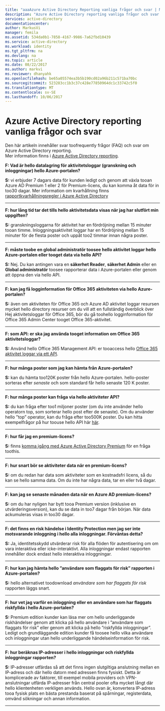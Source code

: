 ```yaml
---
title: "aaaAzure Active Directory Reporting vanliga frågor och svar | Microsoft Docs"
description: "Azure Active Directory reporting vanliga frågor och svar."
services: active-directory
documentationcenter: 
author: MarkusVi
manager: femila
ms.assetid: 534da0b1-7858-4167-9986-7a62fbd10439
ms.service: active-directory
ms.workload: identity
ms.tgt_pltfrm: na
ms.devlang: na
ms.topic: article
ms.date: 08/22/2017
ms.author: markvi
ms.reviewer: dhanyahk
ms.openlocfilehash: be65a05574ea3b5b190cd02a96b211c571ba70bc
ms.sourcegitcommit: 523283cc1b3c37c428e77850964dc1c33742c5f0
ms.translationtype: MT
ms.contentlocale: sv-SE
ms.lasthandoff: 10/06/2017
---
```

# <a name="azure-active-directory-reporting-faq"></a>Azure Active Directory reporting vanliga frågor och svar

Den här artikeln innehåller svar toofrequently frågor (FAQ) och svar om Azure Active Directory reporting.  
Mer information finns i [Azure Active Directory reporting](active-directory-reporting-azure-portal.md). 

**F: Vad är hello datalagring för aktivitetsloggar (granskning och inloggningar) hello Azure-portalen?** 

**S:** vi erbjuder 7 dagars data för kunden ledigt och genom att växla tooan Azure AD Premium 1 eller 2 för Premium-licens, du kan komma åt data för in too30 dagar. Mer information om kvarhållning finns [rapportkvarhållningsregler i Azure Active Directory](active-directory-reporting-retention.md)

--- 

**F: hur lång tid tar det tills hello aktivitetsdata visas när jag har slutfört min uppgiften?**

**S:** granskningsloggarna för aktivitet har en fördröjning mellan 15 minuter tooan timme. Inloggningsaktivitet loggar har en fördröjning mellan 15 minuter för de flesta poster och uppåt too2 timmar innan några poster.

---

**F: måste toobe en global administratör toosee hello aktivitet loggar hello Azure-portalen eller tooget data via hello API?**

**S:** Nej. Du kan antingen vara en **säkerhet Reader**, **säkerhet Admin** eller en **Global administratör** toosee rapporterar data i Azure-portalen eller genom att öppna den via hello API.

---

**F: kan jag få logginformation för Office 365 aktiviteten via hello Azure-portalen?**

**S:** även om aktiviteten för Office 365 och Azure AD aktivitet loggar resursen mycket hello directory resurser om du vill att en fullständig överblick över Hej aktivitetsloggar för Office 365, bör du gå toohello logginformation för Office 365 Admin Center tooget Office 365-aktivitet.

---


**F: som API: er ska jag använda tooget information om Office 365 aktivitetsloggar?**

**S:** Använd hello Office 365 Management API: er tooaccess hello [Office 365 aktivitet loggar via ett API](https://msdn.microsoft.com/office-365/office-365-managment-apis-overview).

---

**F: hur många poster som jag kan hämta från Azure-portalen?**

**S:** kan du hämta too120K poster från hello Azure-portalen. hello-poster sorteras efter *senaste* och som standard får hello senaste 120 K poster. 

---

**F: hur många poster kan fråga via hello aktiviteter API?**

**S:** du kan fråga efter too1 miljoner poster (om du inte använder hello operatorn top, som sorterar hello post efter de senaste). Om du använder hello ”top” operator, kan du fråga efter too500K poster. Du kan hitta exempelfrågor på hur toouse hello API här [här](active-directory-reporting-api-getting-started.md).

---

**F: hur får jag en premium-licens?**

**S:** finns [komma igång med Azure Active Directory Premium](active-directory-get-started-premium.md) för en fråga toothis.

---

**F: hur snart bör se aktiviteter data när en premium-licens?**

**S:** om du redan har data som aktiviteter som en kostnadsfri licens, så du kan se hello samma data. Om du inte har några data, tar en eller två dagar.

---

**F: kan jag se senaste månaden data när en Azure AD premium-licens?**

**S:** om du har nyligen har bytt tooa Premium version (inklusive en utvärderingsversion), kan du se data in too7 dagar från början. När data ackumuleras visas in too30 dagar.

---

**F: det finns en risk händelse i Identity Protection men jag ser inte motsvarande inloggning i hello alla inloggningar. Förväntas detta?**

**S:** Ja, identitetsskydd utvärderar risk för alla flöden för autentisering om om vara interaktiva eller icke-interaktivt. Alla inloggningar endast rapporten innehåller dock endast hello interaktiva inloggningar.

---

**F: hur kan jag hämta hello ”användare som flaggats för risk” rapporten i Azure-portalen?**

**S:** hello alternativet toodownload *användare som har flaggats för risk* rapporten läggs snart.

---

**F: hur vet jag varför en inloggning eller en användare som har flaggats riskfyllda i hello Azure-portalen?**

**S:** Premium edition kunder kan läsa mer om hello underliggande riskhändelser genom att klicka på hello användare i ”användare som flaggats för risk” eller genom att klicka på hello ”riskfyllda inloggningar”. Ledigt och grundläggande edition kunder få toosee hello vilka användare och inloggningar utan hello underliggande händelseinformation för risk.

---

**F: hur beräknas IP-adresser i hello inloggningar och riskfyllda inloggningar rapporten?**

**S:** IP-adresser utfärdas så att det finns ingen slutgiltiga anslutning mellan en IP-adress och där hello datorn med adressen finns fysiskt. Detta är komplicerade av faktorer, till exempel mobila providers och VPN-anslutningar utfärda IP-adresser från central pooler ofta mycket långt där hello klientenheten verkligen används. Hello ovan är, konvertera IP-adress tooa fysisk plats en bästa prestanda baserat på spårningar, registerdata, omvänd sökningar och annan information. 

---
